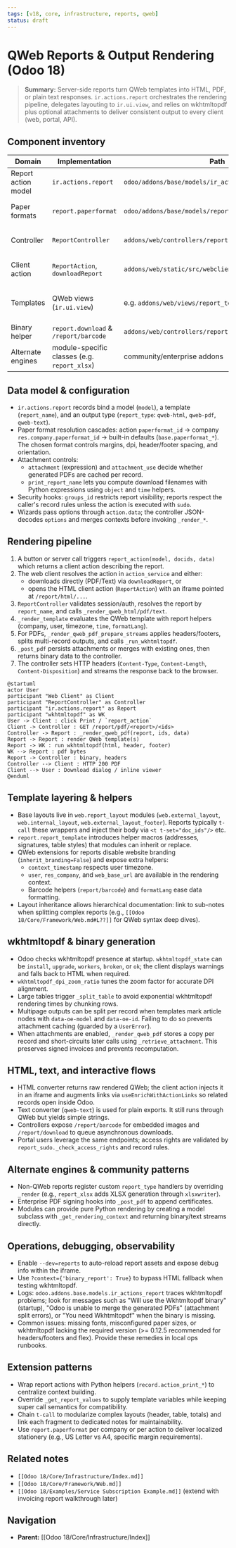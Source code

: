 ```yaml
---
tags: [v18, core, infrastructure, reports, qweb]
status: draft
---
```

# QWeb Reports & Output Rendering (Odoo 18)

> **Summary:** Server-side reports turn QWeb templates into HTML, PDF, or plain text responses. `ir.actions.report` orchestrates the rendering pipeline, delegates layouting to `ir.ui.view`, and relies on wkhtmltopdf plus optional attachments to deliver consistent output to every client (web, portal, API).

## Component inventory
| Domain | Implementation | Path | Responsibilities |
|--------|----------------|------|------------------|
| Report action model | `ir.actions.report` | `odoo/addons/base/models/ir_actions_report.py` | Stores report metadata, template references, paper formats, attachment rules, and exposes `_render_*` helpers. |
| Paper formats | `report.paperformat` | `odoo/addons/base/models/report_paperformat.py` | Defines paper size, margins, DPI, headers/footers, and company defaults. |
| Controller | `ReportController` | `addons/web/controllers/report.py` | Routes `/report/<fmt>/<report>` requests, marshals context/options, and returns HTML/PDF/Text payloads. |
| Client action | `ReportAction`, `downloadReport` | `addons/web/static/src/webclient/actions/reports/*.js` | Displays HTML reports in an iframe, launches PDF downloads, handles wkhtmltopdf warnings. |
| Templates | QWeb views (`ir.ui.view`) | e.g. `addons/web/views/report_templates.xml` | Provide base layouts (`web.external_layout`/`internal_layout`), helper macros, and module-specific bodies. |
| Binary helper | `report.download` & `/report/barcode` | `addons/web/controllers/report.py` | Provides download indirection and barcode image generation. |
| Alternate engines | module-specific classes (e.g. `report_xlsx`) | community/enterprise addons | Enable non-QWeb outputs (XLSX, CSV) via custom `report_type`. |

## Data model & configuration
- `ir.actions.report` records bind a model (`model`), a template (`report_name`), and an output type (`report_type`: `qweb-html`, `qweb-pdf`, `qweb-text`).
- Paper format resolution cascades: action `paperformat_id` -> company `res.company.paperformat_id` -> built-in defaults (`base.paperformat_*`). The chosen format controls margins, dpi, header/footer spacing, and orientation.
- Attachment controls:
  - `attachment` (expression) and `attachment_use` decide whether generated PDFs are cached per record.
  - `print_report_name` lets you compute download filenames with Python expressions using `object` and `time` helpers.
- Security hooks: `groups_id` restricts report visibility; reports respect the caller's record rules unless the action is executed with `sudo`.
- Wizards pass options through `action.data`; the controller JSON-decodes `options` and merges contexts before invoking `_render_*`.

## Rendering pipeline
1. A button or server call triggers `report_action(model, docids, data)` which returns a client action describing the report.
2. The web client resolves the action in `action_service` and either:
   - downloads directly (PDF/Text) via `downloadReport`, or
   - opens the HTML client action (`ReportAction`) with an iframe pointed at `/report/html/...`.
3. `ReportController` validates session/auth, resolves the report by `report_name`, and calls `_render_qweb_html/pdf/text`.
4. `_render_template` evaluates the QWeb template with report helpers (company, user, timezone, `time`, `formatLang`).
5. For PDFs, `_render_qweb_pdf_prepare_streams` applies headers/footers, splits multi-record outputs, and calls `_run_wkhtmltopdf`.
6. `_post_pdf` persists attachments or merges with existing ones, then returns binary data to the controller.
7. The controller sets HTTP headers (`Content-Type`, `Content-Length`, `Content-Disposition`) and streams the response back to the browser.

```plantuml
@startuml
actor User
participant "Web Client" as Client
participant "ReportController" as Controller
participant "ir.actions.report" as Report
participant "wkhtmltopdf" as WK
User -> Client : click Print / `report_action`
Client -> Controller : GET /report/pdf/<report>/<ids>
Controller -> Report : _render_qweb_pdf(report, ids, data)
Report -> Report : render QWeb template(s)
Report -> WK : run wkhtmltopdf(html, header, footer)
WK --> Report : pdf bytes
Report -> Controller : binary, headers
Controller --> Client : HTTP 200 PDF
Client --> User : Download dialog / inline viewer
@enduml
```

## Template layering & helpers
- Base layouts live in `web.report_layout` modules (`web.external_layout`, `web.internal_layout`, `web.external_layout_footer`). Reports typically `t-call` these wrappers and inject their body via `<t t-set="doc_ids"/>` etc.
- `report.report_template` introduces helper macros (addresses, signatures, table styles) that modules can inherit or replace.
- QWeb extensions for reports disable website branding (`inherit_branding=False`) and expose extra helpers:
  - `context_timestamp` respects user timezone.
  - `user`, `res_company`, and `web_base_url` are available in the rendering context.
  - Barcode helpers (`report/barcode`) and `formatLang` ease data formatting.
- Layout inheritance allows hierarchical documentation: link to sub-notes when splitting complex reports (e.g., `[[Odoo 18/Core/Framework/Web.md#L??]]` for QWeb syntax deep dives).

## wkhtmltopdf & binary generation
- Odoo checks wkhtmltopdf presence at startup. `wkhtmltopdf_state` can be `install`, `upgrade`, `workers`, `broken`, or `ok`; the client displays warnings and falls back to HTML when required.
- `wkhtmltopdf_dpi_zoom_ratio` tunes the zoom factor for accurate DPI alignment.
- Large tables trigger `_split_table` to avoid exponential wkhtmltopdf rendering times by chunking rows.
- Multipage outputs can be split per record when templates mark article nodes with `data-oe-model` and `data-oe-id`. Failing to do so prevents attachment caching (guarded by a `UserError`).
- When attachments are enabled, `_render_qweb_pdf` stores a copy per record and short-circuits later calls using `_retrieve_attachment`. This preserves signed invoices and prevents recomputation.

## HTML, text, and interactive flows
- HTML converter returns raw rendered QWeb; the client action injects it in an iframe and augments links via `useEnrichWithActionLinks` so related records open inside Odoo.
- Text converter (`qweb-text`) is used for plain exports. It still runs through QWeb but yields simple strings.
- Controllers expose `/report/barcode` for embedded images and `/report/download` to queue asynchronous downloads.
- Portal users leverage the same endpoints; access rights are validated by `report_sudo._check_access_rights` and record rules.

## Alternate engines & community patterns
- Non-QWeb reports register custom `report_type` handlers by overriding `_render` (e.g., `report_xlsx` adds XLSX generation through `xlsxwriter`).
- Enterprise PDF signing hooks into `_post_pdf` to append certificates.
- Modules can provide pure Python rendering by creating a model subclass with `_get_rendering_context` and returning binary/text streams directly.

## Operations, debugging, observability
- Enable `--dev=reports` to auto-reload report assets and expose debug info within the iframe.
- Use `?context={'binary_report': True}` to bypass HTML fallback when testing wkhtmltopdf.
- Logs: `odoo.addons.base.models.ir_actions_report` traces wkhtmltopdf problems; look for messages such as "Will use the Wkhtmltopdf binary" (startup), "Odoo is unable to merge the generated PDFs" (attachment split errors), or "You need Wkhtmltopdf" when the binary is missing.
- Common issues: missing fonts, misconfigured paper sizes, or wkhtmltopdf lacking the required version (>= 0.12.5 recommended for headers/footers and flex). Provide these remedies in local ops runbooks.

## Extension patterns
- Wrap report actions with Python helpers (`record.action_print_*`) to centralize context building.
- Override `_get_report_values` to supply template variables while keeping super call semantics for compatibility.
- Chain `t-call` to modularize complex layouts (header, table, totals) and link each fragment to dedicated notes for maintainability.
- Use `report.paperformat` per company or per action to deliver localized stationery (e.g., US Letter vs A4, specific margin requirements).

## Related notes
- `[[Odoo 18/Core/Infrastructure/Index.md]]`
- `[[Odoo 18/Core/Framework/Web.md]]`
- `[[Odoo 18/Examples/Service Subscription Example.md]]` (extend with invoicing report walkthrough later)


## Navigation
- **Parent:** [[Odoo 18/Core/Infrastructure/Index]]
